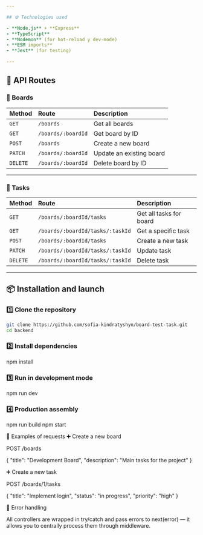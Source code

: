 ```yaml
---

## ⚙️ Technologies used

- **Node.js** + **Express**
- **TypeScript**
- **Nodemon** (for hot-reload у dev-mode)
- **ESM imports**
- **Jest** (for testing)

---
```


## 🧩 API Routes

### 📘 Boards

| Method   | Route              | Description              |
| :------- | :----------------- | :----------------------- |
| `GET`    | `/boards`          | Get all boards           |
| `GET`    | `/boards/:boardId` | Get board by ID          |
| `POST`   | `/boards`          | Create a new board       |
| `PATCH`  | `/boards/:boardId` | Update an existing board |
| `DELETE` | `/boards/:boardId` | Delete board by ID       |

---

### 🧠 Tasks

| Method   | Route                            | Description             |
| :------- | :------------------------------- | :---------------------- |
| `GET`    | `/boards/:boardId/tasks`         | Get all tasks for board |
| `GET`    | `/boards/:boardId/tasks/:taskId` | Get a specific task     |
| `POST`   | `/boards/:boardId/tasks`         | Create a new task       |
| `PATCH`  | `/boards/:boardId/tasks/:taskId` | Update task             |
| `DELETE` | `/boards/:boardId/tasks/:taskId` | Delete task             |

---

## 📦 Installation and launch

### 1️⃣ Clone the repository

```bash
git clone https://github.com/sofia-kindratyshyn/board-test-task.git
cd backend
```

### 2️⃣ Install dependencies

npm install

### 3️⃣ Run in development mode

npm run dev

### 4️⃣ Production assembly

npm run build
npm start

🔌 Examples of requests
➕ Create a new board

POST /boards

{
"title": "Development Board",
"description": "Main tasks for the project"
}

➕ Create a new task

POST /boards/1/tasks

{
"title": "Implement login",
"status": "in progress",
"priority": "high"
}

🧠 Error handling

All controllers are wrapped in try/catch and pass errors to next(error) —
it allows you to centrally process them through middleware.

